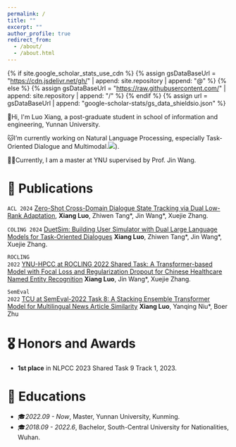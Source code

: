 ```yaml
---
permalink: /
title: ""
excerpt: ""
author_profile: true
redirect_from: 
  - /about/
  - /about.html
---
```


{% if site.google_scholar_stats_use_cdn %}
{% assign gsDataBaseUrl = "https://cdn.jsdelivr.net/gh/" | append: site.repository | append: "@" %}
{% else %}
{% assign gsDataBaseUrl = "https://raw.githubusercontent.com/" | append: site.repository | append: "/" %}
{% endif %}
{% assign url = gsDataBaseUrl | append: "google-scholar-stats/gs_data_shieldsio.json" %}

<span class='anchor' id='about-me'></span>

👏Hi, I'm Luo Xiang, a post-graduate student in school of information and engineering, Yunnan University.

🐱‍I’m currently working on Natural Language Processing, especially Task-Oriented Dialogue and Multimodal.<a href='https://scholar.google.com/citations?user=OnenzXIAAAAJ'><img src="https://img.shields.io/endpoint?url={{ url | url_encode }}&logo=Google%20Scholar&labelColor=f6f6f6&color=9cf&style=flat&label=citations"></a>).

🐱‍💻Currently, I am a master at YNU supervised by Prof. Jin Wang.

[//]: # (# 🔥 News)

[//]: # (- *2022.02*: &nbsp;🎉🎉 Lorem ipsum dolor sit amet, consectetur adipiscing elit. Vivamus ornare aliquet ipsum, ac tempus justo dapibus sit amet. )

[//]: # (- *2022.02*: &nbsp;🎉🎉 Lorem ipsum dolor sit amet, consectetur adipiscing elit. Vivamus ornare aliquet ipsum, ac tempus justo dapibus sit amet. )

# 📝 Publications 

[//]: # (<div class='paper-box'></div>)
<div class='paper-box-text' markdown="1">

<code class="language-plaintext highlighter-rouge">ACL 2024</code>
[Zero-Shot Cross-Domain Dialogue State Tracking via Dual Low-Rank Adaptation](https://aclanthology.org/2024.acl-long.312/),
**Xiang Luo**, Zhiwen Tang*, Jin Wang*, Xuejie Zhang.

<code class="language-plaintext highlighter-rouge">COLING 2024</code>
[DuetSim: Building User Simulator with Dual Large Language Models for Task-Oriented Dialogues](https://aclanthology.org/2024.lrec-main.481/)
**Xiang Luo**, Zhiwen Tang*, Jin Wang*, Xuejie Zhang.

<code class="language-plaintext highlighter-rouge">ROCLING 2022</code>
[YNU-HPCC at ROCLING 2022 Shared Task: A Transformer-based Model with Focal Loss and Regularization Dropout for Chinese Healthcare Named Entity Recognition](https://aclanthology.org/2022.rocling-1.42/)
**Xiang Luo**, Jin Wang*, Xuejie Zhang.

<code class="language-plaintext highlighter-rouge">SemEval 2022</code>
[TCU at SemEval-2022 Task 8: A Stacking Ensemble Transformer Model for Multilingual News Article Similarity](https://aclanthology.org/2022.semeval-1.170/)
**Xiang Luo**, Yanqing Niu*, Boer Zhu

</div>


# 🎖 Honors and Awards
- **1st place** in NLPCC 2023 Shared Task 9 Track 1, 2023.



# 📖 Educations
- 🎓*2022.09 - Now*, Master, Yunnan University, Kunming.
- 🎓*2018.09 - 2022.6*, Bachelor, South-Central University for Nationalities, Wuhan.


